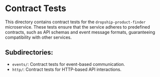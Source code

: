 # Contract Tests

This directory contains contract tests for the `dropship-product-finder` microservice. These tests ensure that the service adheres to predefined contracts, such as API schemas and event message formats, guaranteeing compatibility with other services.

## Subdirectories:
- `events/`: Contract tests for event-based communication.
- `http/`: Contract tests for HTTP-based API interactions.
